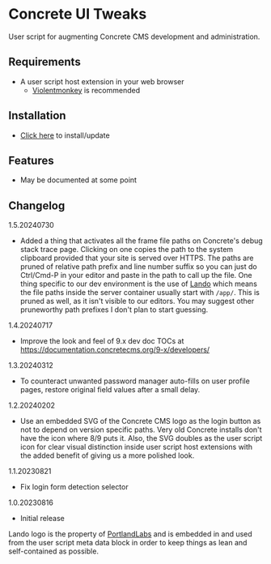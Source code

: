 # Concrete UI Tweaks
User script for augmenting Concrete CMS development and administration.

## Requirements
- A user script host extension in your web browser
  - [Violentmonkey](https://violentmonkey.github.io/) is recommended

## Installation
- [Click here](https://github.com/wtflm/concrete-ui-tweaks/raw/main/script.user.js) to install/update

## Features
- May be documented at some point

## Changelog
1.5.20240730
- Added a thing that activates all the frame file paths on Concrete's debug stack trace page. Clicking on one copies the
path to the system clipboard provided that your site is served over HTTPS. The paths are pruned of relative path prefix
and line number suffix so you can just do Ctrl/Cmd-P in your editor and paste in the path to call up the file. One thing
specific to our dev environment is the use of [Lando](https://lando.dev) which means the file paths inside the server
container usually start with `/app/`. This is pruned as well, as it isn't visible to our editors. You may suggest other
pruneworthy path prefixes I don't plan to start guessing.

1.4.20240717
- Improve the look and feel of 9.x dev doc TOCs at https://documentation.concretecms.org/9-x/developers/

1.3.20240312
- To counteract unwanted password manager auto-fills on user profile pages, restore original field values after a small
delay.

1.2.20240202
- Use an embedded SVG of the Concrete CMS logo as the login button as not to depend on version specific paths. Very old
Concrete installs don't have the icon where 8/9 puts it. Also, the SVG doubles as the user script icon for clear visual
distinction inside user script host extensions with the added benefit of giving us a more polished look.

1.1.20230821
- Fix login form detection selector

1.0.20230816
- Initial release

Lando logo is the property of [PortlandLabs](https://www.portlandlabs.com/) and is embedded in and used from the user script meta data block in order to keep things as lean and self-contained as possible.
